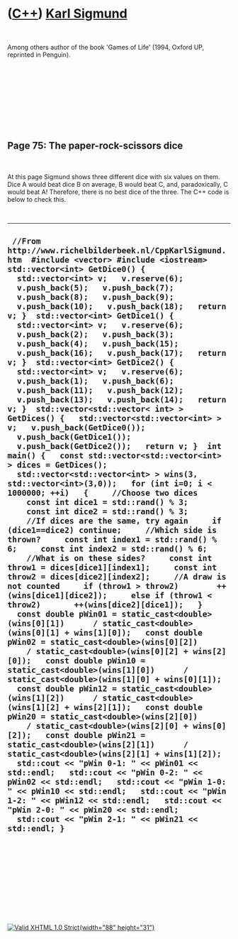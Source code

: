 



 

 

 

 

 

([C++](Cpp.htm)) [Karl Sigmund](CppKarlSigmund.htm)
===================================================

 

Among others author of the book 'Games of Life' (1994, Oxford UP,
reprinted in Penguin).

 

 

 

 

 

Page 75: The paper-rock-scissors dice
-------------------------------------

 

At this page Sigmund shows three different dice with six values on them.
Dice A would beat dice B on average, B would beat C, and, paradoxically,
C would beat A! Therefore, there is no best dice of the three. The C++
code is below to check this.

 

  -------------------------------------------------------------------------------------------------------------------------------------------------------------------------------------------------------------------------------------------------------------------------------------------------------------------------------------------------------------------------------------------------------------------------------------------------------------------------------------------------------------------------------------------------------------------------------------------------------------------------------------------------------------------------------------------------------------------------------------------------------------------------------------------------------------------------------------------------------------------------------------------------------------------------------------------------------------------------------------------------------------------------------------------------------------------------------------------------------------------------------------------------------------------------------------------------------------------------------------------------------------------------------------------------------------------------------------------------------------------------------------------------------------------------------------------------------------------------------------------------------------------------------------------------------------------------------------------------------------------------------------------------------------------------------------------------------------------------------------------------------------------------------------------------------------------------------------------------------------------------------------------------------------------------------------------------------------------------------------------------------------------------------------------------------------------------------------------------------------------------------------------------------------------------------------------------------------------------------------------------------------------------------------------------------------------------------------------------------------------------------------------------------------------------------------------------------------------------------------------------------------------------------------------------------------------------------------------------------------------------------------------------------
  ` //From http://www.richelbilderbeek.nl/CppKarlSigmund.htm  #include <vector> #include <iostream>  std::vector<int> GetDice0() {   std::vector<int> v;   v.reserve(6);   v.push_back(5);   v.push_back(7);   v.push_back(8);   v.push_back(9);   v.push_back(10);   v.push_back(18);   return v; }  std::vector<int> GetDice1() {   std::vector<int> v;   v.reserve(6);   v.push_back(2);   v.push_back(3);   v.push_back(4);   v.push_back(15);   v.push_back(16);   v.push_back(17);   return v; }  std::vector<int> GetDice2() {   std::vector<int> v;   v.reserve(6);   v.push_back(1);   v.push_back(6);   v.push_back(11);   v.push_back(12);   v.push_back(13);   v.push_back(14);   return v; }  std::vector<std::vector< int> > GetDices() {   std::vector<std::vector<int> > v;   v.push_back(GetDice0());   v.push_back(GetDice1());   v.push_back(GetDice2());   return v; }  int main() {   const std::vector<std::vector<int> > dices = GetDices();   std::vector<std::vector<int> > wins(3, std::vector<int>(3,0));   for (int i=0; i < 1000000; ++i)   {     //Choose two dices     const int dice1 = std::rand() % 3;     const int dice2 = std::rand() % 3;     //If dices are the same, try again     if (dice1==dice2) continue;     //Which side is thrown?     const int index1 = std::rand() % 6;     const int index2 = std::rand() % 6;     //What is on these sides?     const int throw1 = dices[dice1][index1];     const int throw2 = dices[dice2][index2];     //A draw is not counted     if (throw1 > throw2)        ++(wins[dice1][dice2]);     else if (throw1 < throw2)       ++(wins[dice2][dice1]);   }   const double pWin01 = static_cast<double>(wins[0][1])      / static_cast<double>(wins[0][1] + wins[1][0]);   const double pWin02 = static_cast<double>(wins[0][2])      / static_cast<double>(wins[0][2] + wins[2][0]);   const double pWin10 = static_cast<double>(wins[1][0])      / static_cast<double>(wins[1][0] + wins[0][1]);   const double pWin12 = static_cast<double>(wins[1][2])      / static_cast<double>(wins[1][2] + wins[2][1]);   const double pWin20 = static_cast<double>(wins[2][0])      / static_cast<double>(wins[2][0] + wins[0][2]);   const double pWin21 = static_cast<double>(wins[2][1])      / static_cast<double>(wins[2][1] + wins[1][2]);   std::cout << "pWin 0-1: " << pWin01 << std::endl;   std::cout << "pWin 0-2: " << pWin02 << std::endl;   std::cout << "pWin 1-0: " << pWin10 << std::endl;   std::cout << "pWin 1-2: " << pWin12 << std::endl;   std::cout << "pWin 2-0: " << pWin20 << std::endl;   std::cout << "pWin 2-1: " << pWin21 << std::endl; }`
  -------------------------------------------------------------------------------------------------------------------------------------------------------------------------------------------------------------------------------------------------------------------------------------------------------------------------------------------------------------------------------------------------------------------------------------------------------------------------------------------------------------------------------------------------------------------------------------------------------------------------------------------------------------------------------------------------------------------------------------------------------------------------------------------------------------------------------------------------------------------------------------------------------------------------------------------------------------------------------------------------------------------------------------------------------------------------------------------------------------------------------------------------------------------------------------------------------------------------------------------------------------------------------------------------------------------------------------------------------------------------------------------------------------------------------------------------------------------------------------------------------------------------------------------------------------------------------------------------------------------------------------------------------------------------------------------------------------------------------------------------------------------------------------------------------------------------------------------------------------------------------------------------------------------------------------------------------------------------------------------------------------------------------------------------------------------------------------------------------------------------------------------------------------------------------------------------------------------------------------------------------------------------------------------------------------------------------------------------------------------------------------------------------------------------------------------------------------------------------------------------------------------------------------------------------------------------------------------------------------------------------------------------------

 

 

 

 

 





 

[![Valid XHTML 1.0 Strict](valid-xhtml10.png){width="88"
height="31"}](http://validator.w3.org/check?uri=referer)
